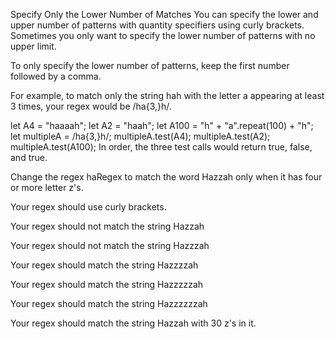 Specify Only the Lower Number of Matches
You can specify the lower and upper number of patterns with quantity specifiers using curly brackets. Sometimes you only want to specify the lower number of patterns with no upper limit.

To only specify the lower number of patterns, keep the first number followed by a comma.

For example, to match only the string hah with the letter a appearing at least 3 times, your regex would be /ha{3,}h/.

let A4 = "haaaah";
let A2 = "haah";
let A100 = "h" + "a".repeat(100) + "h";
let multipleA = /ha{3,}h/;
multipleA.test(A4);
multipleA.test(A2);
multipleA.test(A100);
In order, the three test calls would return true, false, and true.

Change the regex haRegex to match the word Hazzah only when it has four or more letter z's.

Your regex should use curly brackets.

Your regex should not match the string Hazzah

Your regex should not match the string Hazzzah

Your regex should match the string Hazzzzah

Your regex should match the string Hazzzzzah

Your regex should match the string Hazzzzzzah

Your regex should match the string Hazzah with 30 z's in it.